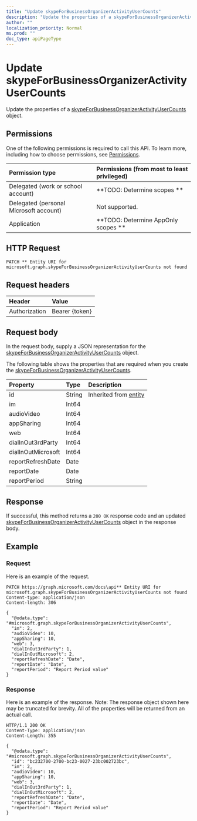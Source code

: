 ```yaml
---
title: "Update skypeForBusinessOrganizerActivityUserCounts"
description: "Update the properties of a skypeForBusinessOrganizerActivityUserCounts object."
author: ""
localization_priority: Normal
ms.prod: ""
doc_type: apiPageType
---
```


# Update skypeForBusinessOrganizerActivityUserCounts

Update the properties of a [skypeForBusinessOrganizerActivityUserCounts](../resources/skypeforbusinessorganizeractivityusercounts.md) object.

## Permissions
One of the following permissions is required to call this API. To learn more, including how to choose permissions, see [Permissions](/concepts/permissions-reference.md).

|Permission type|Permissions (from most to least privileged)|
|:---|:---|
|Delegated (work or school account)|**TODO: Determine scopes **|
|Delegated (personal Microsoft account)|Not supported.|
|Application|**TODO: Determine AppOnly scopes **|

## HTTP Request
<!-- {
  "blockType": "ignored"
}
-->
``` http
PATCH ** Entity URI for microsoft.graph.skypeForBusinessOrganizerActivityUserCounts not found
```

## Request headers
|Header|Value|
|:---|:---|
|Authorization|Bearer {token}|

## Request body
In the request body, supply a JSON representation for the [skypeForBusinessOrganizerActivityUserCounts](../resources/skypeForBusinessOrganizerActivityUserCounts.md) object.

The following table shows the properties that are required when you create the [skypeForBusinessOrganizerActivityUserCounts](../resources/skypeforbusinessorganizeractivityusercounts.md).

|Property|Type|Description|
|:---|:---|:---|
|id|String| Inherited from [entity](../resources/entity.md)|
|im|Int64||
|audioVideo|Int64||
|appSharing|Int64||
|web|Int64||
|dialInOut3rdParty|Int64||
|dialInOutMicrosoft|Int64||
|reportRefreshDate|Date||
|reportDate|Date||
|reportPeriod|String||



## Response
If successful, this method returns a `200 OK` response code and an updated [skypeForBusinessOrganizerActivityUserCounts](../resources/skypeforbusinessorganizeractivityusercounts.md) object in the response body.

## Example

### Request
Here is an example of the request.
<!-- {
  "blockType": "request",
  "name": "update_skypeforbusinessorganizeractivityusercounts"
}
-->
``` http
PATCH https://graph.microsoft.com/docs\api** Entity URI for microsoft.graph.skypeForBusinessOrganizerActivityUserCounts not found
Content-type: application/json
Content-length: 306

{
  "@odata.type": "#microsoft.graph.skypeForBusinessOrganizerActivityUserCounts",
  "im": 2,
  "audioVideo": 10,
  "appSharing": 10,
  "web": 3,
  "dialInOut3rdParty": 1,
  "dialInOutMicrosoft": 2,
  "reportRefreshDate": "Date",
  "reportDate": "Date",
  "reportPeriod": "Report Period value"
}
```

### Response
Here is an example of the response. Note: The response object shown here may be truncated for brevity. All of the properties will be returned from an actual call.
<!-- {
  "blockType": "response",
  "truncated": true
}
-->
``` http
HTTP/1.1 200 OK
Content-Type: application/json
Content-Length: 355

{
  "@odata.type": "#microsoft.graph.skypeForBusinessOrganizerActivityUserCounts",
  "id": "bc232700-2700-bc23-0027-23bc002723bc",
  "im": 2,
  "audioVideo": 10,
  "appSharing": 10,
  "web": 3,
  "dialInOut3rdParty": 1,
  "dialInOutMicrosoft": 2,
  "reportRefreshDate": "Date",
  "reportDate": "Date",
  "reportPeriod": "Report Period value"
}
```

